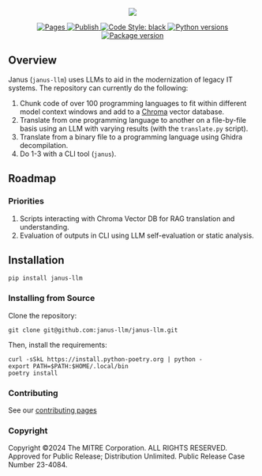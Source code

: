 
<p align="center">
    <img src="assets/icons/logo_horizontal.png">
</p>
<p align="center">
<a href="https://github.com/janus-llm/janus-llm/actions/workflows/pages.yml" target="_blank">
    <img src="https://github.com/janus-llm/janus-llm/actions/workflows/pages.yml/badge.svg" alt="Pages">
</a>
<a href="https://github.com/janus-llm/janus-llm/actions/workflows/publish.yml" target="_blank">
    <img src="https://github.com/janus-llm/janus-llm/actions/workflows/publish.yml/badge.svg" alt="Publish">
</a>
<a href="https://github.com/psf/black" target="_blank">
    <img src="https://img.shields.io/badge/code%20style-black-000000.svg" alt="Code Style: black">
</a>
<a href="https://pypi.org/project/janus-llm" target="_blank">
    <img src="https://img.shields.io/pypi/pyversions/janus-llm" alt="Python versions">
</a>
<a href="https://pypi.org/project/janus-llm" target="_blank">
    <img src="https://img.shields.io/pypi/v/janus-llm?color=%2334D058&label=pypi%20package" alt="Package version">
</a>
</p>

## Overview

Janus (`janus-llm`) uses LLMs to aid in the modernization of legacy IT systems. The repository can currently do the following:

1. Chunk code of over 100 programming languages to fit within different model context windows and add to a [Chroma](https://trychroma.com) vector database.
2. Translate from one programming language to another on a file-by-file basis using an LLM with varying results (with the `translate.py` script).
3. Translate from a binary file to a programming language using Ghidra decompilation.
4. Do 1-3 with a CLI tool (`janus`).

## Roadmap

### Priorities

1. Scripts interacting with Chroma Vector DB for RAG translation and understanding.
2. Evaluation of outputs in CLI using LLM self-evaluation or static analysis.

## Installation

```shell
pip install janus-llm
```

### Installing from Source

Clone the repository:

```shell
git clone git@github.com:janus-llm/janus-llm.git
```

Then, install the requirements:

```shell
curl -sSkL https://install.python-poetry.org | python -
export PATH=$PATH:$HOME/.local/bin
poetry install
```

### Contributing

See our [contributing pages](https://janus-llm.github.io/janus-llm/contributing.html)

### Copyright
Copyright ©2024 The MITRE Corporation. ALL RIGHTS RESERVED. Approved for Public Release; Distribution Unlimited. Public Release Case Number 23-4084.
